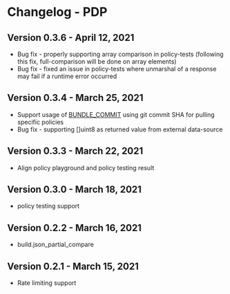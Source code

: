 # Changelog - PDP

## Version 0.3.6 - April 12, 2021
* Bug fix - properly supporting array comparison in policy-tests (following this fix, full-comparison will be done on array elements)
* Bug fix - fixed an issue in policy-tests where unmarshal of a response may fail if a runtime error occurred 
  
## Version 0.3.4 - March 25, 2021

* Support usage of [BUNDLE\_COMMIT](../policy-decision-points-pdp/pdp-deployments/#supported-environments) using git commit SHA for pulling specific policies
* Bug fix - supporting \[\]uint8 as returned value from external data-source

## Version 0.3.3 - March 22, 2021

* Align policy playground and policy testing result

## Version 0.3.0 - March 18, 2021

* policy testing support

## Version 0.2.2 - March 16, 2021

* build.json\_partial\_compare

## Version 0.2.1 - March 15, 2021

* Rate limiting support

